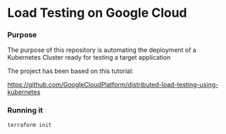 # Load Testing on Google Cloud

### Purpose

The purpose of this repository is automating the deployment of a Kubernetes Cluster ready for testing a target application 

The project has been based on this tutorial: 

https://github.com/GoogleCloudPlatform/distributed-load-testing-using-kubernetes


### Running it 

```
terraform init
```